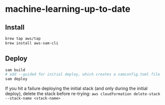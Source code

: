 # machine-learning-up-to-date

## Install
```bash
brew tap aws/tap
brew install aws-sam-cli
```

## Deploy

```bash
sam build
# add --guided for initial deploy, which creates a samconfig.toml file
sam deploy
```

If you hit a failure deploying the initial stack (and only during the initial deploy), delete the stack before re-trying:
`aws cloudformation delete-stack --stack-name <stack-name>`